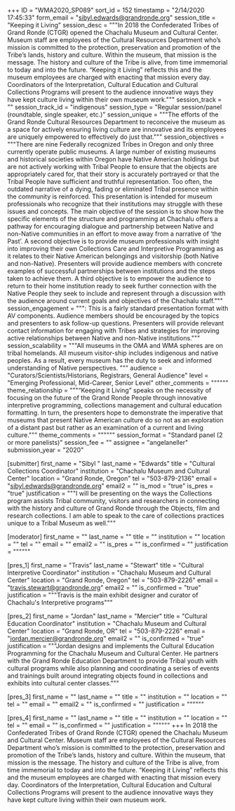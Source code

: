 +++
ID = "WMA2020_SP089"
sort_id = 152
timestamp = "2/14/2020 17:45:33"
form_email = "sibyl.edwards@grandronde.org"
session_title = "Keeping it Living"
session_desc = """In 2018 the Confederated Tribes of Grand Ronde (CTGR) opened the Chachalu  Museum and Cultural Center. Museum staff are employees of the Cultural Resources Department who’s mission is committed to the protection, preservation and promotion of the Tribe’s lands, history and culture.   Within the museum, that mission is the message.   The history and culture of the Tribe is alive, from time immemorial to today and into the future.  “Keeping it Living” reflects this and the museum employees are charged with enacting that mission every day.  Coordinators of the Interpretation, Cultural Education and Cultural Collections Programs will present to the audience innovative ways they have kept culture living within their own museum work."""
session_track = ""
session_track_id = "indigenous"
session_type = "Regular session/panel (roundtable, single speaker, etc.)"
session_unique = """The efforts of the Grand Ronde Cultural Resources Department to reconceive the museum as a space for actively ensuring living culture are innovative and its employees are uniquely empowered to effectively do just that."""
session_objectives = """There are nine Federally recognized Tribes in Oregon and only three currently operate public museums.  A large number of existing museums and historical societies within Oregon have Native American holdings but are not actively working with Tribal People to ensure that the objects are appropriately cared for, that their story is accurately portrayed or that the Tribal People have sufficient and truthful representation.  Too often, the outdated narrative of a dying, fading or eliminated Tribal presence within the community is reinforced.   This presentation is intended for museum professionals who recognize that their institutions may struggle with these issues and concepts.  The main objective of the session is to show how the specific elements of the structure and programming at Chachalu offers a pathway for encouraging dialogue and partnership between Native and non-Native communities in an effort to move away from a narrative of ‘the Past’.     A second objective is to provide museum professionals with insight into improving their own Collections Care and Interpretive Programming as it relates to their Native American belongings and visitorship (both Native and non-Native). Presenters will provide audience members with concrete examples of successful partnerships between institutions and the steps taken to achieve them.   A third objective is to empower the audience to return to their home institution ready to seek further connection with the Native People they seek to include and represent through a discussion with the audience around current goals and objectives of the Chachalu staff."""
session_engagement = """:     This is a fairly standard presentation format with AV components.    Audience members should be encouraged by the topics and presenters to ask follow-up questions.  Presenters will provide relevant contact information for engaging with Tribes and strategies for improving active relationships between Native and non-Native institutions."""
session_scalability = """All museums in the OMA and WMA spheres are on tribal homelands.  All museum visitor-ship includes indigenous and native peoples.  As a result, every museum has the duty to seek and informed understanding of Native perspectives. """
audience = "Curators/Scientists/Historians, Registrars, General Audience"
level = "Emerging Professional, Mid-Career, Senior Level"
other_comments = """"""
theme_relationship = """“Keeping it Living” speaks on the necessity of focusing on the future of the Grand Ronde People through innovative interpretive programming, collections management and cultural education formatting. In turn, the presenters hope to demonstrate the imperative that museums that present Native American culture do so not as an exploration of a distant past but rather as an examination of a current and living culture."""
theme_comments = """"""
session_format = "Standard panel (2 or more panelists)"
session_fee = ""
assignee = "angelaneller"
submission_year = "2020"

[submitter]
first_name = "Sibyl "
last_name = "Edwards"
title = "Cultural Collections Coordinator"
institution = "Chachalu Museum and Cultural Center"
location = "Grand Ronde, Oregon"
tel = "503-879-2136"
email = "sibyl.edwards@grandronde.org"
email2 = ""
is_mod = "true"
is_pres = "true"
justification = """I will be presenting on the ways the Collections program assists Tribal community, visitors and researchers in connecting with the history and culture of Grand Ronde through the Objects, film and research collections.  I am able to speak to the care of collections practices unique to a Tribal Museum as well."""

[moderator]
first_name = ""
last_name = ""
title = ""
institution = ""
location = ""
tel = ""
email = ""
email2 = ""
is_pres = ""
is_confirmed = ""
justification = """"""

[pres_1]
first_name = "Travis"
last_name = "Stewart"
title = "Cultural Interpretive Coordinator"
institution = "Chachalu Museum and Cultural Center"
location = "Grand Ronde, Oregon"
tel = "503-879-2226"
email = "travis.stewart@grandronde.org"
email2 = ""
is_confirmed = "true"
justification = """Travis is the main exhibit designer and curator of Chachalu's Interpretive programs"""

[pres_2]
first_name = "Jordan"
last_name = "Mercier"
title = "Cultural Education Coordinator"
institution = "Chachalu Museum and Cultural Center"
location = "Grand Ronde, OR"
tel = "503-879-2226"
email = "jordan.mercier@grandronde.org"
email2 = ""
is_confirmed = "true"
justification = """Jordan designs and implements the Cultural Education Programming for the Chachalu Museum and Cultural Center. He partners with the Grand Ronde Education Department to provide Tribal youth with cultural programs while also planning and coordinating  a series of events and trainings built around integrating objects found in collections and exhibits into cultural center  classes."""

[pres_3]
first_name = ""
last_name = ""
title = ""
institution = ""
location = ""
tel = ""
email = ""
email2 = ""
is_confirmed = ""
justification = """"""

[pres_4]
first_name = ""
last_name = ""
title = ""
institution = ""
location = ""
tel = ""
email = ""
is_confirmed = ""
justification = """"""
+++
In 2018 the Confederated Tribes of Grand Ronde (CTGR) opened the Chachalu  Museum and Cultural Center. Museum staff are employees of the Cultural Resources Department who’s mission is committed to the protection, preservation and promotion of the Tribe’s lands, history and culture.   Within the museum, that mission is the message.   The history and culture of the Tribe is alive, from time immemorial to today and into the future.  “Keeping it Living” reflects this and the museum employees are charged with enacting that mission every day.  Coordinators of the Interpretation, Cultural Education and Cultural Collections Programs will present to the audience innovative ways they have kept culture living within their own museum work.